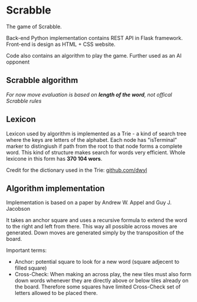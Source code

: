 # Scrabble
The game of Scrabble.

Back-end Python implementation contains REST API in Flask framework.
Front-end is design as HTML + CSS website.

Code also contains an algorithm to play the game. Further used as an AI opponent

## Scrabble algorithm

*For now move evaluation is based on **length of the word**, not offical Scrabble rules*

## Lexicon
Lexicon used by algorithm is implemented as a Trie - a kind of search tree where the keys are letters of the alphabet. 
Each node has "isTerminal" marker to distingiush if path from the root to that node forms a complete word. 
This kind of structure makes search for words very efficient. Whole lexicone in this form has **370 104 wors**.

Credit for the dictionary used in the Trie: [github.com/dwyl](https://github.com/dwyl)  

## Algorithm implementation 
Implementation is based on a paper by Andrew W. Appel and Guy J. Jacobson

It takes an anchor square and uses a recursive formula to extend the word to the right and left from there. 
This way all possible across moves are generated. Down moves are generated simply by the transposition of the board.

Important terms:
* Anchor: potential square to look for a new word (square adjecent to filled square)
* Cross-Check: When making an across play, the
new tiles must also form down words whenever they are directly above or below tiles already on
the board. Therefore some squares have limited Cross-Check set of letters allowed to be placed there. 

